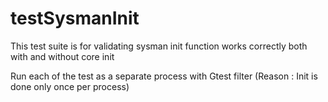 # testSysmanInit

This test suite is for validating sysman init function works correctly both with and without core init

Run each of the test as a separate process with Gtest filter (Reason : Init is done only once per process)